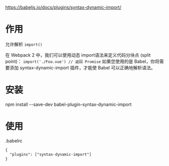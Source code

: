 https://babeljs.io/docs/plugins/syntax-dynamic-import/

# 作用
允许解析 `import()`

在 Webpack 2 中，我们可以使用动态 import语法来定义代码分块点 (split point)：
`import('./Foo.vue') // 返回 Promise`
如果您使用的是 Babel，你将需要添加 syntax-dynamic-import 插件，才能使 Babel 可以正确地解析语法。


# 安装

npm install --save-dev babel-plugin-syntax-dynamic-import

# 使用

.babelrc

```
{
  "plugins": ["syntax-dynamic-import"]
}
```